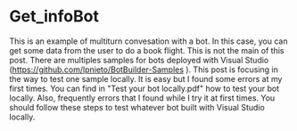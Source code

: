 # Get_infoBot
This is an example of multiturn convesation with a bot. In this case, you can get some data from the user to do a book flight. This is not the main of this post. There are multiples samples for bots deployed with Visual Studio (https://github.com/lpnieto/BotBuilder-Samples
). This post is focusing in the way to test one sample locally. It is easy but I found some errors at my first times. 
You can find in "Test your bot locally.pdf" how to test your bot locally. Also, frequently errors that I found while I try it at first times. You should follow these steps to test whatever bot built with Visual Studio locally. 
